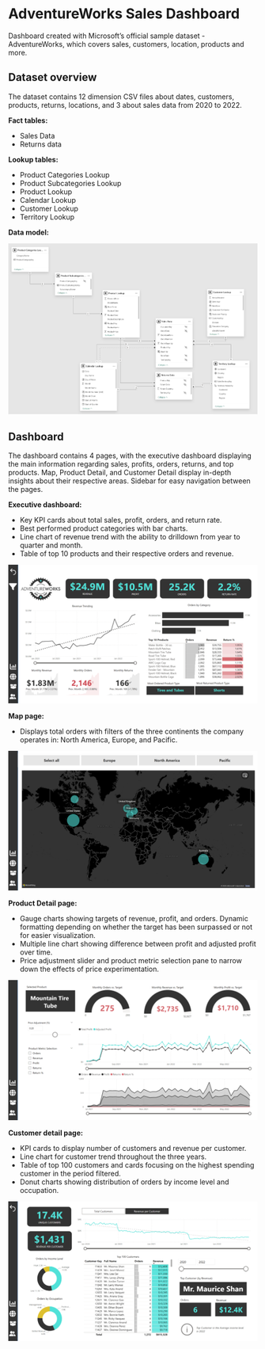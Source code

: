 # AdventureWorks Sales Dashboard
Dashboard created with Microsoft’s official sample dataset - AdventureWorks, which covers sales, customers, location, products and more.

## Dataset overview

The dataset contains 12 dimension CSV files about dates, customers, products, returns, locations, and 3 about sales data from 2020 to 2022.

**Fact tables:**
- Sales Data
- Returns data

**Lookup tables:**
- Product Categories Lookup
- Product Subcategories Lookup
- Product Lookup
- Calendar Lookup
- Customer Lookup
- Territory Lookup

**Data model:**

![Data model](assets/data_model.png)

## Dashboard

The dashboard contains 4 pages, with the executive dashboard displaying the main information regarding sales, profits, orders, returns, and top products. Map, Product Detail, and Customer Detail display in-depth insights about their respective areas. Sidebar for easy navigation between the pages.

**Executive dashboard:**
- Key KPI cards about total sales, profit, orders, and return rate.
- Best performed product categories with bar charts.
- Line chart of revenue trend with the ability to drilldown from year to quarter and month.
- Table of top 10 products and their respective orders and revenue.

![Executive page](assets/exec_page.png)

**Map page:**
- Displays total orders with filters of the three continents the company operates in: North America, Europe, and Pacific.

![Map page](assets/map_page.png)

**Product Detail page:**
- Gauge charts showing targets of revenue, profit, and orders. Dynamic formatting depending on whether the target has been surpassed or not for easier visualization.
- Multiple line chart showing difference between profit and adjusted profit over time.
- Price adjustment slider and product metric selection pane to narrow down the effects of price experimentation.

![Product page](assets/product_page.png)

**Customer detail page:**
- KPI cards to display number of customers and revenue per customer.
- Line chart for customer trend throughout the three years.
- Table of top 100 customers and cards focusing on the highest spending customer in the period filtered.
- Donut charts showing distribution of orders by income level and occupation.

![Customer page](assets/customer_page.png)
